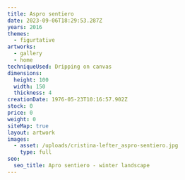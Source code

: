 ```yaml
---
title: Aspro sentiero
date: 2023-09-06T18:29:53.287Z
years: 2016
themes:
  - figurtative
artworks:
  - gallery
  - home
techniqueUsed: Dripping on canvas
dimensions:
  height: 100
  width: 150
  thickness: 4
creationDate: 1976-05-23T10:16:57.902Z
stock: 0
price: 0
weight: 0
siteMap: true
layout: artwork
images:
  - asset: /uploads/cristina-lefter_aspro-sentiero.jpg
    type: full
seo:
  seo_title: Apro sentiero - winter landscape
---
```

